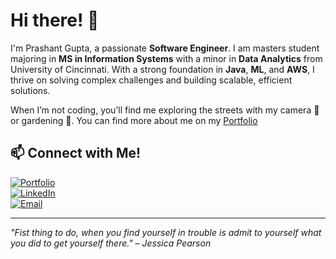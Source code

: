 # Hi there! 👋


I'm Prashant Gupta, a passionate **Software Engineer**. I am masters student majoring in **MS in Information Systems** with a minor in **Data Analytics** from University of Cincinnati. With a strong foundation in **Java**, **ML**, and **AWS**, I thrive on solving complex challenges and building scalable, efficient solutions.  

When I’m not coding, you’ll find me exploring the streets with my camera 📸 or gardening 🌱.
You can find more about me on my [Portfolio](https://itsprashant.me)


## 📫 Connect with Me!
[![Portfolio](https://img.shields.io/badge/Portfolio-itsprashant.me-orange)](https://itsprashant.me) </br>
[![LinkedIn](https://img.shields.io/badge/LinkedIn-Connect-blue)](https://linkedin.com/in/prashantmgupta) </br>
[![Email](https://img.shields.io/badge/Email-prashantmgupta%40hotmail.com-red)](mailto:prashantmgupta@hotmail.com) </br>

---

*"Fist thing to do, when you find yourself in trouble is admit to yourself what you did to get yourself there."* – *Jessica Pearson*

